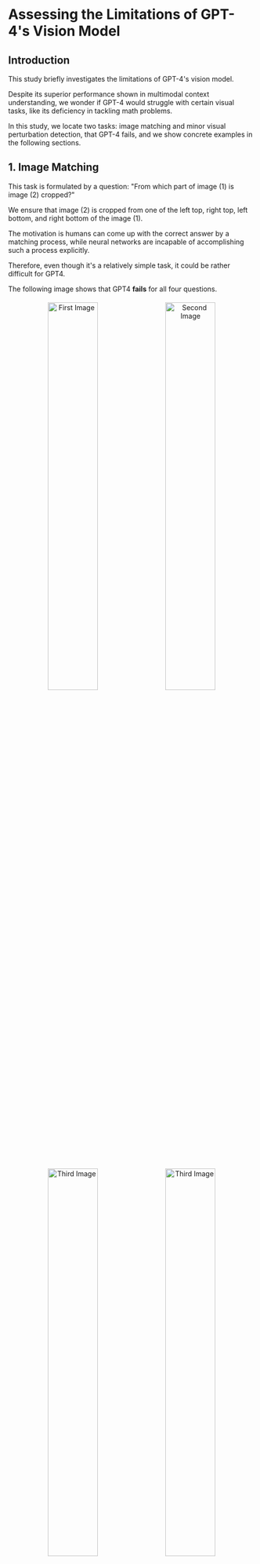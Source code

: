 # Assessing the Limitations of GPT-4's Vision Model

## Introduction
This study briefly investigates the limitations of GPT-4's vision model. 

Despite its superior performance shown in multimodal context understanding, we wonder if GPT-4 would struggle with certain visual tasks, like its deficiency in tackling math problems. 

In this study, we locate two tasks: image matching and minor visual perturbation detection, that GPT-4 fails, and we show concrete examples in the following sections.



## 1. Image Matching
This task is formulated by a question: "From which part of image (1) is image (2) cropped?"

We ensure that image (2) is cropped from one of the left top, right top, left bottom, and right bottom of the image (1).

The motivation is humans can come up with the correct answer by a matching process, while neural networks are incapable of accomplishing such a process explicitly.

Therefore, even though it's a relatively simple task, it could be rather difficult for GPT4.

The following image shows that GPT4 **fails** for all four questions.

<div align="center">
    <img src="https://github.com/ywugwu/ywugwu.github.io/blob/main/_posts/imgs/match1.png?raw=True" width="45%" alt="First Image" style="display: inline-block; margin: 5px;">
    <img src="https://github.com/ywugwu/ywugwu.github.io/blob/main/_posts/imgs/match2.png?raw=True" width="45%" alt="Second Image" style="display: inline-block; margin: 5px;">
    <img src="https://github.com/ywugwu/ywugwu.github.io/blob/main/_posts/imgs/match3.png?raw=True" width="45%" alt="Third Image" style="display: inline-block; margin: 5px;">
    <img src="https://github.com/ywugwu/ywugwu.github.io/blob/main/_posts/imgs/match4.png?raw=True" width="45%" alt="Third Image" style="display: inline-block; margin: 5px;">
    <br>
<!--     <em>Caption goes here</em> -->
</div>


## 2. Perturbation Detection
This task is formulated by asking, "Are the two images identical? Do not use code analyzer."

By disabling GPT's code analyzer, we can see that GPT4's vision model can't distinguish minor difference between images.

<div align="center">
    <img src="https://github.com/ywugwu/ywugwu.github.io/assets/128890731/a28225cd-a78b-48ca-a510-ce6bb872f6db" width="45%">
    <br>
    <em>Image (1) and Image (2) are identical while GPT4 returns "not identical"</em>
</div>

<div align="center">
    <img src="https://github.com/ywugwu/ywugwu.github.io/assets/128890731/93670344-720b-4f68-8445-8f9b1defbb1f" width="45%">
    <br>
    <em>Image (2) differs from image (1) by adding a small white patch. Although GPT4 returns "not identical", the reasons are incorrect and it doesn't discover the white patch we add.</em>
</div>

<div align="center">
    <img src="https://github.com/ywugwu/ywugwu.github.io/assets/128890731/0ebf5d29-8fa2-4277-a27a-bb0312c941fc" width="45%">
    <br>
    <em>Image (2) differs from image (1) by adding 5 small white patches. GPT4 only identifies 2 of them. </em>
</div>




## Findings (Limitations Identified)

This study reveals two main limitations in GPT-4's vision model: difficulty in precise image matching and perturbation detection.

GPT-4 fails both tasks which can be easily tackled by explicit rule-based algorithms. 

1. **Image Matching:** GPT-4 struggles with locating the exact region from which a sub-image is cropped. This is likely due to its design, which excels in pattern recognition and context interpretation, but not in tasks requiring spatial analysis. The model's approach to image understanding is based on identifying and interpreting global features rather than focusing on precise spatial relationships within the image.

2. **Perturbation Detection:** The model also shows limitations in detecting minor alterations in images. This can be attributed to its training, which emphasizes on broader context and patterns over minute, localized changes. Such a limitation indicates a gap in its ability to recognize subtle variations that are often critical in fields like medical imaging or quality control.

In conclusion, while GPT-4 demonstrates remarkable abilities in general image analysis and understanding, it falls short in tasks requiring exact spatial awareness and minor detail detection. These findings suggest areas for future improvement and specialization in AI vision models.


## References

- OpenAI et al. (2023). *GPT-4 Technical Report*. arXiv:2303.08774 [cs.CL]. Available at: [https://arxiv.org/abs/2303.08774](https://arxiv.org/abs/2303.08774)
